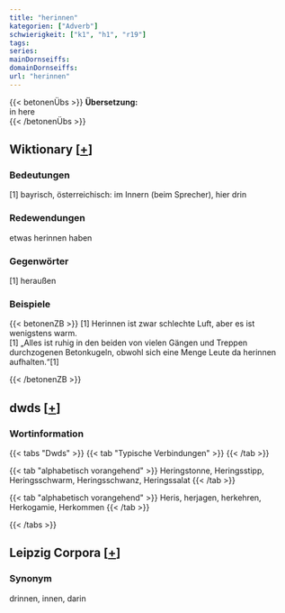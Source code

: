 ```yaml
---
title: "herinnen"
kategorien: ["Adverb"]
schwierigkeit: ["k1", "h1", "r19"]
tags:
series:
mainDornseiffs:
domainDornseiffs:
url: "herinnen"
---
```


{{< betonenÜbs >}}
**Übersetzung:**  
in here  
{{< /betonenÜbs >}}

## Wiktionary [[+](https://de.wiktionary.org/wiki/herinnen)]

### Bedeutungen
[1] bayrisch, österreichisch: im Innern (beim Sprecher), hier drin  

### Redewendungen
etwas herinnen haben  

### Gegenwörter
[1] heraußen  

### Beispiele
{{< betonenZB >}}
[1] Herinnen ist zwar schlechte Luft, aber es ist wenigstens warm.  
[1] „Alles ist ruhig in den beiden von vielen Gängen und Treppen durchzogenen Betonkugeln, obwohl sich eine Menge Leute da herinnen aufhalten.“[1]  

{{< /betonenZB >}}


## dwds [[+](https://www.dwds.de/wb/herinnen)]

### Wortinformation
{{< tabs "Dwds" >}}
{{< tab "Typische Verbindungen" >}}
{{< /tab >}}

{{< tab "alphabetisch vorangehend" >}}
Heringstonne, Heringsstipp, Heringsschwarm, Heringsschwanz, Heringssalat
{{< /tab >}}

{{< tab "alphabetisch vorangehend" >}}
Heris, herjagen, herkehren, Herkogamie, Herkommen
{{< /tab >}}

{{< /tabs >}}

## Leipzig Corpora [[+](https://corpora.uni-leipzig.de/en/res?word=herinnen&corpusId=deu_newscrawl-public_2018)]


### Synonym
drinnen, innen, darin

